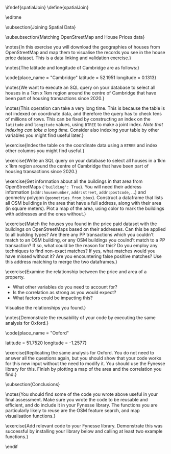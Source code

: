 \ifndef{spatialJoin}
\define{spatialJoin}

\editme

\subsection{Joining Spatial Data}

\subsubsection{Matching OpenStreetMap and House Prices data}

\notes{In this exercise you will download the geographies of houses from OpenStreetMap and map them to visualise the records you see in the house price dataset. This is a data linking and validation exercise.}

\notes{The latitude and longitude of Cambridge are as follows:}

\code{place_name = "Cambridge"
latitude = 52.1951
longitude = 0.1313}

\notes{We want to execute an SQL query on your database to select all houses in a 1km x 1km region around the centre of Cambridge that have been part of housing transactions since 2020.}

\notes{This operation can take a very long time. This is because the table is not indexed on coordinate data, and therefore the query has to check tens of millions of rows. This can be fixed by constructing an index on the `latitude` and `longitude` values, using `BTREE` to make a joint index. *Note that indexing can take a long time.* Consider also indexing your table by other variables you might find useful later.}

\exercise{Index the table on the coordinate data using a `BTREE` and index other columns you might find useful.}

\exercise{Write an SQL query on your database to select all houses in a 1km x 1km region around the centre of Cambridge that have been part of housing transactions since 2020.}

\exercise{Get information about all the buildings in that area from OpenStreetMaps (`'building': True`). You will need their address information (`addr:housenumber`, `addr:street`, `addr:postcode`, ...) and geometry polygon (`geometries_from_bbox`). Construct a dataframe that lists all OSM buildings in the area that have a full address, along with their area (in square meters). Plot a map of the area, using color to mark the buildings with addresses and the ones without.}

\exercise{Match the houses you found in the price paid dataset with the buildings on OpenStreetMaps based on their addresses.
Can this be applied to all building types?
Are there any PP transactions which you couldn't match to an OSM building, or any OSM buildings you coulnd't match to a PP transaction? If so, what could be the reason for this?
Do you employ any techniques to find non-exact matches? If yes, what matches would you have missed without it? Are you encountering false positive matches?
Use this address matching to merge the two dataframes.}

\exercise{Examine the relationship between the price and area of a property.
- What other variables do you need to account for?
- Is the correlation as strong as you would expect?
- What factors could be impacting this?

Visualise the relationships you found.}

\notes{Demonstrate the reusability of your code by executing the same analysis for Oxford.}

\code{place_name = "Oxford"

latitude = 51.7520
longitude = -1.2577}

\exercise{Replicating the same analysis for Oxford. You do not need to answer all the questions again, but you should show that your code works for this new input without the need to modify it. You should use the Fynesse library for this. Finish by plotting a map of the area and the correlation you find.}

\subsection{Conclusions}

\notes{You should find some of the code you wrote above useful in your final assessment. Make sure you wrote the code to be reusable and efficient, and do include it in your Fynesse library. The functions you are particularly likely to reuse are the OSM feature search, and map visualisation functions.}

\exercise{Add relevant code to your Fynesse library. Demonstrate this was successful by installing your library below and calling at least two example functions.}

\endif
